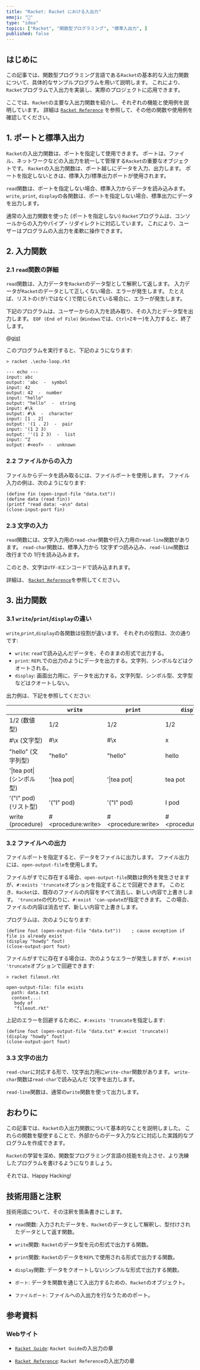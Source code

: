 ```yaml
---
title: "Racket: Racket における入出力"
emoji: "🎾"
type: "idea"
topics: ["Racket", "関数型プログラミング", "標準入出力", ]
published: false
---
```


## はじめに

この記事では、関数型プログラミング言語である`Racket`の基本的な入出力関数について、具体的なサンプルプログラムを用いて説明します。
これにより、`Racket`プログラムで入出力を実装し、実際のプロジェクトに応用できます。

ここでは、`Racket`の主要な入出力関数を紹介し、それぞれの機能と使用例を説明しています。
詳細は [`Racket Reference`](https://docs.racket-lang.org/reference/input-and-output.html) を参照して、その他の関数や使用例を確認してください。

## 1. ポートと標準入出力

`Racket`の入出力関数は、ポートを指定して使用できます。
ポートは、ファイル、ネットワークなどの入出力を統一して管理する`Racket`の重要なオブジェクトです。
`Racket`の入出力関数は、ポート越しにデータを入力、出力します。
ポートを指定しないときは、標準入力/標準出力ポートが使用されます。

`read`関数は、ポートを指定しない場合、標準入力からデータを読み込みます。
`write`, `print`, `display`の各関数は、ポートを指定しない場合、標準出力にデータを出力します。

通常の入出力関数を使った (ポートを指定しない) `Racket`プログラムは、コンソールからの入力やパイプ・リダイレクトに対応しています。
これにより、ユーザーはプログラムの入出力を柔軟に操作できます。

## 2. 入力関数

### 2.1 `read`関数の詳細

`read`関数は、入力データを`Racket`のデータ型として解釈して返します。
入力データが`Racket`のデータとして正しくない場合、エラーが発生します。
たとえば、リストの`(`が`)`ではなく`]`で閉じられている場合に、エラーが発生します。

下記のプログラムは、ユーザーからの入力を読み取り、その入力とデータ型を出力します。
`EOF (End of File)` (`Windows`では、`Ctrl+Z`キー)を入力すると、終了します。

@[gist](https://gist.github.com/atsushifx/c6c137b8cd8c59213ac31722ded5ee14?file=echo-loop.rkt)

このプログラムを実行すると、下記のようになります:

```racket
> racket .\echo-loop.rkt

--- echo ---
input: abc
output: 'abc  -  symbol
input: 42
output: 42  -  number
input: "hello"
output: "hello"  -  string
input: #\k
output: #\k  -  character
input: [1 . 2]
output: '(1 . 2)  -  pair
input: '(1 2 3)
output: ''(1 2 3)  -  list
input: ^Z
output: #<eof>  -  unknown

```

### 2.2 ファイルからの入力

ファイルからデータを読み取るには、ファイルポートを使用します。
ファイル入力の例は、次のようになります:

```racket: fileinput.rkt
(define fin (open-input-file "data.txt"))
(define data (read fin))
(printf "read data: ~a\n" data)
(close-input-port fin)

```

### 2.3 文字の入力

`read`関数には、文字入力用の`read-char`関数や行入力用の`read-line`関数があります。
`read-char`関数は、標準入力から 1文字ずつ読み込み、`read-line`関数は改行までの 1行を読み込みます。

このとき、文字は`UTF-8`エンコードで読み込まれます。

詳細は、 [`Racket Reference`](https://docs.racket-lang.org/reference/Byte_and_String_Input.html)を参照してください。

## 3. 出力関数

### 3.1 `write`/`print`/`display`の違い

`write`,`print`,`display`の各関数は役割が違います。
それぞれの役割は、次の通りです:

- `write`:
  `read`で読み込んだデータを、そのままの形式で出力する。
- `print`:
  `REPL`での出力のようにデータを出力する。文字列、シンボルなどはクオートされる。
- `display`:
  画面出力用に、データを出力する。文字列型、シンボル型、文字型などはクオートしない。

出力例は、下記を参照してください:

| | `write` | `print`| `display` |
| --- | --- | --- | --- |
| 1/2 (数値型) | 1/2 | 1/2 | 1/2 |
| #\x (文字型) | #\x | #\x | x |
| "hello" (文字列型) | "hello" | "hello" | hello |
| '\|tea pot\| (シンボル型) | '\|tea pot\| | '\|tea pot\| | tea pot |
| '("I" pod) (リスト型) | '("I" pod) | '("I" pod) | I pod |
| write (procedure) | #\<procedure:write> | #\<procedure:write> | #\<procedure:write> |

### 3.2 ファイルへの出力

ファイルポートを指定すると、データをファイルに出力します。
ファイル出力には、`open-output-file`を使用します。

ファイルがすでに存在する場合、`open-output-file`関数は例外を発生させますが、`#:exists 'truncate`オプションを指定することで回避できます。
このとき、`Racket`は、既存のファイルの内容をすべて消去し、新しい内容で上書きします。
`'truncate`の代わりに、`#:exist 'can-update`が指定できます。
この場合、ファイルの内容は消去せず、新しい内容で上書きします。

プログラムは、次のようになります:

```racket: fileout.rkt
(define fout (open-output-file "data.txt"))    ; cause exception if file is already exist
(display "howdy" fout)
(close-output-port fout)

```

ファイルがすでに存在する場合は、次のようなエラーが発生しますが、`#:exist 'truncate`オプションで回避できます:

```racket
> racket fileout.rkt

open-output-file: file exists
  path: data.txt
  context...:
   body of
   "fileout.rkt"

```

上記のエラーを回避するために、`#:exists 'truncate`を指定します:

```racket: fileout.rkt
(define fout (open-output-file "data.txt" #:exist 'truncate))
(display "howdy" fout)
(close-output-port fout)

```

### 3.3 文字の出力

`read-char`に対応する形で、1文字出力用に`write-char`関数があります。
`write-char`関数は`read-char`で読み込んだ 1文字を出力します。

`read-line`関数は、通常の`write`関数を使って出力します。

## おわりに

この記事では、`Racket`の入出力関数について基本的なことを説明しました。
これらの関数を駆使することで、外部からのデータ入力などに対応した実践的なプログラムを作成できます。

`Racket`の学習を深め、関数型プログラミング言語の技能を向上させ、より洗練したプログラムを書けるようになりましょう。

それでは、Happy Hacking!

## 技術用語と注釈

技術用語について、その注釈を箇条書きにします。

- `read`関数:
  入力されたデータを、`Racket`のデータとして解釈し、型付けされたデータとして返す関数。

- `write`関数:
  `Racket`のデータ型を元の形式で出力する関数。

- `print`関数:
  `Racket`のデータを`REPL`で使用される形式で出力する関数。

- `display`関数:
  データをクオートしないシンプルな形式で出力する関数。

- `ポート`:
  データを関数を通じて入出力するための、`Racket`のオブジェクト。

- `ファイルポート`:
  ファイルへの入出力を行なうためのポート。

## 参考資料

### Webサイト

- [`Racket Guide`](https://docs.racket-lang.org/guide/i_o.html):
  `Racket Guide`の入出力の章

- [`Racket Reference`](https://docs.racket-lang.org/reference/input-and-output.html):
  `Racket Reference`の入出力の章
